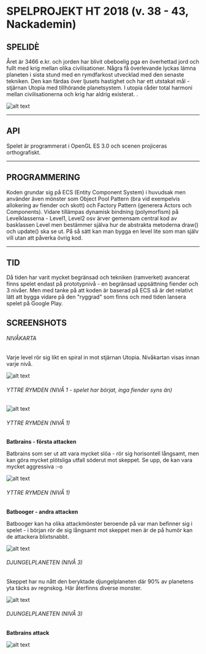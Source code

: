 

# SPELPROJEKT HT 2018 (v. 38 - 43, Nackademin)

## SPELIDÈ

Året är 3466 e.kr. och jorden har blivit obeboelig pga en överhettad jord och fullt med krig mellan olika civilisationer. Några få överlevande lyckas lämna planeten i sista stund med en rymdfarkost utvecklad med den senaste tekniken. Den kan färdas över ljusets hastighet och har ett utstakat mål - stjärnan Utopia med tillhörande planetsystem. I utopia råder total harmoni mellan civilisationerna och krig har aldrig existerat.
.<br>

![alt text](http://fininfo.se/images/spaceshooter.jpg)


-------------------------------------------------------------------------------------------------------------------

## API

Spelet är programmerat i OpenGL ES 3.0 och scenen projiceras orthografiskt. 

-------------------------------------------------------------------------------------------------------------------

## PROGRAMMERING

Koden grundar sig på ECS (Entity Component System) i huvudsak men använder även mönster som Object Pool Pattern (bra vid exempelvis allokering av fiender och skott) och Factory Pattern (generera Actors och Components). Vidare tillämpas dynamisk bindning (polymorfism) på Levelklasserna - Level1, Level2 osv ärver gemensam central kod av basklassen Level men bestämmer själva hur de abstrakta metoderna draw() och update() ska se ut. På så sätt kan man bygga en level lite som man själv vill utan att påverka övrig kod.



------------------------------------------------------------------------------------------------------------------------

## TID

Då tiden har varit mycket begränsad och tekniken (ramverket) avancerat finns spelet endast på prototypnivå - en begränsad uppsättning fiender och 3 nivåer. Men med tanke på att koden är baserad på ECS så är det relativt lätt att bygga vidare på den "ryggrad" som finns och med tiden lansera spelet på Google Play.

## SCREENSHOTS

###### NIVÅKARTA

Varje level rör sig likt en spiral in mot stjärnan Utopia. Nivåkartan visas innan varje nivå.

![alt text](http://fininfo.se/images_/20190217-115255_Intergalactica.jpg)

###### YTTRE RYMDEN (NIVÅ 1 - spelet har börjat, inga fiender syns än)

![alt text](http://fininfo.se/images_/20190217-115306_Intergalactica.jpg)

###### YTTRE RYMDEN (NIVÅ 1)

**Batbrains - första attacken**

Batbrains som ser ut att vara mycket slöa - rör sig horisontell långsamt, men kan göra mycket plötsliga utfall söderut mot skeppet.
Se upp, de kan vara mycket aggressiva :-o

![alt text](http://fininfo.se/images_/20190217-115310_Intergalactica.jpg)

###### YTTRE RYMDEN (NIVÅ 1)

**Batbooger - andra attacken**

Batbooger kan ha olika attackmönster beroende på var man befinner sig i spelet - i början rör de sig långsamt mot skeppet men är de på humör kan de attackera blixtsnabbt.

![alt text](http://fininfo.se/images_/20190217-115339_Intergalactica.jpg)

###### DJUNGELPLANETEN (NIVÅ 3)

Skeppet har nu nått den beryktade djungelplaneten där 90% av planetens yta täcks av regnskog. Här återfinns diverse monster.

![alt text](http://fininfo.se/images_/20190217-115414_Intergalactica.jpg)

###### DJUNGELPLANETEN (NIVÅ 3)

**Batbrains attack**


![alt text](http://fininfo.se/images_/20190217-115417_Intergalactica.jpg)

